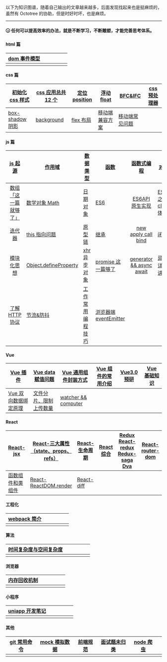 以下为知识图谱，随着自己输出的文章越来越多，后面发现找起来也是挺麻烦的，虽然有 Octotree 的协助，但是时好时坏，也是麻烦。

---

#### 🕟 任何可以提高效率的办法，就是不断学习，不断雕塑，才能完善思考体系。

#### html 篇

| [dom 事件模型](./2019年/10月/事件模型.md) |      |      |      |      |      |
| :---------------------------------------- | :--: | ---: | ---- | ---- | ---- |
|                                           |      |      |      |      |      |

#### css 篇

| [初始化 css 样式](https://gitee.com/juice-ice/technical-article/blob/master/2019%E5%B9%B4/10%E6%9C%88/base.css) | [css 应用总共 12 个](https://gitee.com/juice-ice/technical-article/blob/master/2019%E5%B9%B4/10%E6%9C%88/%E5%85%B6%E4%BB%96%E7%9A%84%E4%B8%80%E4%BA%9Bcss%E5%B1%9E%E6%80%A7.md) | [定位 position](https://gitee.com/juice-ice/technical-article/blob/master/2019%E5%B9%B4/10%E6%9C%88/%E5%AE%9A%E4%BD%8Dposition.md) | [浮动 float](<https://gitee.com/juice-ice/technical-article/blob/master/2019%E5%B9%B4/10%E6%9C%88/%E6%B5%AE%E5%8A%A8(float).md>) | [BFC&IFC](https://gitee.com/juice-ice/technical-article/blob/master/2019%E5%B9%B4/11%E6%9C%88/BFC%26IFC.md) | [css 预处理器](https://gitee.com/juice-ice/technical-article/blob/master/2020%E5%B9%B4/3%E6%9C%88/css%E9%A2%84%E5%A4%84%E7%90%86%E5%99%A8.md) |
| ------------------------------------------------------------ | ------------------------------------------------------------ | ------------------------------------------------------------ | ------------------------------------------------------------ | ------------------------------------------------------------ | ------------------------------------------------------------ |
| [box-shadow 阴影](https://gitee.com/juice-ice/technical-article/blob/master/2020%E5%B9%B4/9%E6%9C%88/box-shadow.md) | [background](https://gitee.com/juice-ice/technical-article/blob/master/2020%E5%B9%B4/9%E6%9C%88/background.md) | [flex 布局](./2020年/9月/flex布局.md)                        | [移动端兼容方案](./2021年4月移动端兼容.md)                   | [移动端常见问题](./面试知识/CSS基础/CSS常见问题.md)          |                                                              |

#### js 篇

|                                 [js 起源](https://gitee.com/juice-ice/technical-article/blob/master/2019%E5%B9%B4/8%E6%9C%88/%E5%9B%9E%E9%A1%BEJS%E5%8E%86%E5%8F%B2.md)                                  | [作用域](https://gitee.com/juice-ice/technical-article/blob/master/2020%E5%B9%B4/8%E6%9C%88/%E9%87%8D%E6%96%B0%E8%AE%A4%E8%AF%86%E4%BD%9C%E7%94%A8%E5%9F%9F.md)                     | [数据类型](https://gitee.com/juice-ice/technical-article/blob/master/2021%E5%B9%B4/1%E6%9C%88/%E6%95%B0%E6%8D%AE%E7%B1%BB%E5%9E%8B.md)                           | [函数](https://gitee.com/juice-ice/technical-article/blob/master/2020%E5%B9%B4/7%E6%9C%88/%E9%87%8D%E6%96%B0%E7%90%86%E8%A7%A3%E5%87%BD%E6%95%B0.md)            |   [函数式编程](https://gitee.com/juice-ice/technical-article/blob/master/2019%E5%B9%B4/11%E6%9C%88/arguments%26%E5%87%BD%E6%95%B0%E5%BC%8F%E7%BC%96%E7%A8%8B.md)    | [对象](https://gitee.com/juice-ice/technical-article/blob/master/2020%E5%B9%B4/7%E6%9C%88/%E9%87%8D%E6%96%B0%E8%AE%A4%E8%AF%86%E5%AF%B9%E8%B1%A1.md)                  |
| :------------------------------------------------------------------------------------------------------------------------------------------------------------------------------------------------------: | ----------------------------------------------------------------------------------------------------------------------------------------------------------------------------------- | ---------------------------------------------------------------------------------------------------------------------------------------------------------------- | --------------------------------------------------------------------------------------------------------------------------------------------------------------- | :-----------------------------------------------------------------------------------------------------------------------------------------------------------------: | --------------------------------------------------------------------------------------------------------------------------------------------------------------------- |
| [数组「这一篇就够了」](https://gitee.com/juice-ice/technical-article/blob/master/2021%E5%B9%B4/2%E6%9C%88/%E6%95%B0%E7%BB%84%E3%80%8C%E8%BF%99%E4%B8%80%E7%AF%87%E5%B0%B1%E5%A4%9F%E4%BA%86%E3%80%8D.md) | [数学对象 Math](https://gitee.com/juice-ice/technical-article/blob/master/2019%E5%B9%B4/11%E6%9C%88/%E6%95%B0%E5%AD%A6%E5%AF%B9%E8%B1%A1.md)                                        | [日期对象](https://gitee.com/juice-ice/technical-article/blob/master/2019%E5%B9%B4/11%E6%9C%88/%E6%97%A5%E6%9C%9F%E5%AF%B9%E8%B1%A1.md)                          | [ES6](https://gitee.com/juice-ice/technical-article/blob/master/2019%E5%B9%B4/10%E6%9C%88/es6.md)                                                               | [ES6API 原生实现](https://gitee.com/juice-ice/technical-article/blob/master/2019%E5%B9%B4/12%E6%9C%88/ES6%E8%AF%AD%E6%B3%95%E5%8E%9F%E7%94%9F%E5%AE%9E%E7%8E%B0.md) | [ES6 之 class 体验](https://gitee.com/juice-ice/technical-article/blob/master/2019%E5%B9%B4/11%E6%9C%88/%E7%B1%BBclass.md)                                            |
|                                       [迭代器](https://gitee.com/juice-ice/technical-article/blob/master/2020%E5%B9%B4/1%E6%9C%88/%E8%BF%AD%E4%BB%A3%E5%99%A8.md)                                        | [this 指向问题](https://gitee.com/juice-ice/technical-article/blob/master/2020%E5%B9%B4/2%E6%9C%88/%E5%8E%9F%E7%94%9F%E5%AE%9E%E7%8E%B0%E6%98%BE%E7%A4%BA%E7%BB%91%E5%AE%9Athis.md) | [原型链](https://gitee.com/juice-ice/technical-article/blob/master/2020%E5%B9%B4/7%E6%9C%88/%E9%87%8D%E6%96%B0%E8%AE%A4%E8%AF%86%E5%8E%9F%E5%9E%8B.md)           | [继承](https://gitee.com/juice-ice/technical-article/blob/master/2021%E5%B9%B4/2%E6%9C%88/%E7%BB%A7%E6%89%BF.md)                                                |      [new apply call bind](https://gitee.com/juice-ice/technical-article/blob/master/2021%E5%B9%B4/2%E6%9C%88/new%E3%80%81apply%E3%80%81call%E3%80%81bind.md)       | [闭包](https://gitee.com/juice-ice/technical-article/blob/master/2021%E5%B9%B4/2%E6%9C%88/%E9%97%AD%E5%8C%85.md)                                                      |
|                        [模块化思想](https://gitee.com/juice-ice/technical-article/blob/master/2019%E5%B9%B4/8%E6%9C%88/%E5%89%8D%E7%AB%AF%E4%B9%8B%E6%A8%A1%E5%9D%97%E5%8C%96.md)                        | [Object.defineProperty](https://gitee.com/juice-ice/technical-article/blob/master/2020%E5%B9%B4/6%E6%9C%88/Object.defineProperty.md)                                                | [xhr 异步对象](https://gitee.com/juice-ice/technical-article/blob/master/2019%E5%B9%B4/11%E6%9C%88/%E5%BC%82%E6%AD%A5%E5%AF%B9%E8%B1%A1XMLHttpRequest.md)        | [promise 这一篇够了](https://gitee.com/juice-ice/technical-article/blob/master/2020%E5%B9%B4/10%E6%9C%88/promise.md)                                            | [generator && async await](https://gitee.com/juice-ice/technical-article/blob/master/2020%E5%B9%B4/11%E6%9C%88/%E7%94%9F%E6%88%90%E5%99%A8%20&%20async%20await.md)  | [异步详细讲解](https://gitee.com/juice-ice/technical-article/blob/master/2019%E5%B9%B4/8%E6%9C%88/%E5%85%B3%E4%BA%8E%E5%BC%82%E6%AD%A5%E7%9A%84%E9%97%AE%E9%A2%98.md) |
|                            [了解 HTTP 协议](https://gitee.com/juice-ice/technical-article/blob/master/2019%E5%B9%B4/12%E6%9C%88/http%E5%8F%91%E5%B1%95%E5%8E%86%E7%A8%8B.md)                             | [节流&防抖](https://gitee.com/juice-ice/technical-article/blob/master/2020%E5%B9%B4/7%E6%9C%88/%E8%8A%82%E6%B5%81%E9%98%B2%E6%8A%96.md)                                             | [工作常用编程技巧](https://gitee.com/juice-ice/technical-article/blob/master/2020%E5%B9%B4/7%E6%9C%88/%E5%B8%B8%E7%94%A8%E7%BC%96%E7%A8%8B%E6%8A%80%E5%B7%A7.md) | [浏览器端 eventEmitter](https://gitee.com/juice-ice/technical-article/blob/master/2021%E5%B9%B4/3%E6%9C%88/%E6%B5%8F%E8%A7%88%E5%99%A8%E7%AB%AFeventEmitter.md) |                                                                                                                                                                     |                                                                                                                                                                       |

#### Vue

| [Vue 插件](https://gitee.com/juice-ice/technical-article/blob/master/2019%E5%B9%B4/11%E6%9C%88/vue%E6%8F%92%E4%BB%B6.md)                                              | [Vue data 赋值问题](https://gitee.com/juice-ice/technical-article/blob/master/2020%E5%B9%B4/1%E6%9C%88/vue%E6%95%B0%E7%BB%84%E8%B5%8B%E5%80%BC%E9%97%AE%E9%A2%98.md)   | [Vue 通用组件封装方式](https://gitee.com/juice-ice/technical-article/blob/master/2020%E5%B9%B4/4%E6%9C%88/Alert)                 | [Vue 组件的常用介绍](https://gitee.com/juice-ice/technical-article/blob/master/2020%E5%B9%B4/4%E6%9C%88/%E7%BB%84%E4%BB%B6.md) | [Vue3.0 预研](https://gitee.com/juice-ice/technical-article/blob/master/2020%E5%B9%B4/5%E6%9C%88/Vue3.0%E9%A2%84%E7%A0%94.md) | [Vue 基础知识](https://gitee.com/juice-ice/technical-article/blob/master/2020%E5%B9%B4/10%E6%9C%88/vue%E9%97%AE%E7%AD%94%E9%A2%98.md) |
| --------------------------------------------------------------------------------------------------------------------------------------------------------------------- | ---------------------------------------------------------------------------------------------------------------------------------------------------------------------- | -------------------------------------------------------------------------------------------------------------------------------- | ------------------------------------------------------------------------------------------------------------------------------ | ----------------------------------------------------------------------------------------------------------------------------- | ------------------------------------------------------------------------------------------------------------------------------------- |
| [Vue 双向数据绑定原理](https://gitee.com/juice-ice/technical-article/blob/master/2020%E5%B9%B4/12%E6%9C%88/%E5%8F%8C%E5%90%91%E6%95%B0%E6%8D%AE%E7%BB%91%E5%AE%9A.md) | [文件分片、限制上传数量](https://gitee.com/juice-ice/technical-article/blob/master/2021%E5%B9%B4/1%E6%9C%88/%E6%96%87%E4%BB%B6%E4%B8%8A%E4%BC%A0%E5%A4%84%E7%90%86.md) | [watcher && computer](https://gitee.com/juice-ice/technical-article/blob/master/2021%E5%B9%B4/1%E6%9C%88/watch%26%26computer.md) |                                                                                                                                |                                                                                                                               |                                                                                                                                       |

#### React

| [**React-jsx**](https://gitee.com/juice-ice/technical-article/blob/master/2021%E5%B9%B4/3%E6%9C%88/react-jsx.md)                                                                   | [React-三大属性（state、props、refs）](https://gitee.com/juice-ice/technical-article/blob/master/2021%E5%B9%B4/3%E6%9C%88/react-%E4%B8%89%E5%A4%A7%E5%B1%9E%E6%80%A7%EF%BC%88state%E3%80%81props%E3%80%81refs%EF%BC%89.md) | [React-生命周期](https://gitee.com/juice-ice/technical-article/blob/master/2021%E5%B9%B4/3%E6%9C%88/react-%E7%94%9F%E5%91%BD%E5%91%A8%E6%9C%9F.md) | [React 综合](https://gitee.com/juice-ice/technical-article/blob/master/2021%E5%B9%B4/3%E6%9C%88/react-%E7%BB%BC%E5%90%88%20%E5%BE%85%E8%A1%A5%E5%85%85.md) | [Redux React-redux Redux-saga Dva](https://gitee.com/juice-ice/technical-article/blob/master/2021%E5%B9%B4/3%E6%9C%88/redux%20react-redux%20react-saga%20dva.md) | [React-router-dom](https://gitee.com/juice-ice/technical-article/blob/master/2021%E5%B9%B4/3%E6%9C%88/react-router.md) |
| ---------------------------------------------------------------------------------------------------------------------------------------------------------------------------------- | -------------------------------------------------------------------------------------------------------------------------------------------------------------------------------------------------------------------------- | -------------------------------------------------------------------------------------------------------------------------------------------------- | ---------------------------------------------------------------------------------------------------------------------------------------------------------- | ---------------------------------------------------------------------------------------------------------------------------------------------------------------- | ---------------------------------------------------------------------------------------------------------------------- |
| [函数组件和类组件](https://gitee.com/juice-ice/technical-article/blob/master/2021%E5%B9%B4/3%E6%9C%88/%E7%B1%BB%E7%BB%84%E4%BB%B6%E4%B8%8E%E5%87%BD%E6%95%B0%E7%BB%84%E4%BB%B6.md) | [React-ReactDOM.render](https://gitee.com/juice-ice/technical-article/blob/master/2021%E5%B9%B4/3%E6%9C%88/react-ReactDOM.render%20%E6%9C%AA%E5%AE%8C%E6%88%90.md)                                                         | [React-diff](https://gitee.com/juice-ice/technical-article/blob/master/2021%E5%B9%B4/3%E6%9C%88/react-diff%20%E6%9C%AA%E5%AE%8C%E6%88%90.md)       |                                                                                                                                                            |                                                                                                                                                                  |                                                                                                                        |

#### 工程化

| [webpack 简介](https://gitee.com/juice-ice/technical-article/blob/master/2019%E5%B9%B4/8%E6%9C%88/webpack%E4%BB%8E0%E5%88%B01.md) |     |     |     |     |     |
| --------------------------------------------------------------------------------------------------------------------------------- | --- | --- | --- | --- | --- |
|                                                                                                                                   |     |     |     |     |     |

#### 算法

| [时间复杂度与空间复杂度](https://gitee.com/juice-ice/technical-article/blob/master/2021%E5%B9%B4/2%E6%9C%88/%E6%97%B6%E9%97%B4%E5%A4%8D%E6%9D%82%E5%BA%A6%E4%B8%8E%E7%A9%BA%E9%97%B4%E5%A4%8D%E6%9D%82%E5%BA%A6.md) |     |     |     |     |     |
| ------------------------------------------------------------------------------------------------------------------------------------------------------------------------------------------------------------------- | --- | --- | --- | --- | --- |
|                                                                                                                                                                                                                     |     |     |     |     |     |

#### 浏览器

| [内存回收机制](https://gitee.com/juice-ice/technical-article/blob/master/2021%E5%B9%B4/3%E6%9C%88/Chrome%E5%86%85%E5%AD%98%E5%9B%9E%E6%94%B6%E6%9C%BA%E5%88%B6.md) |     |     |     |     |     |
| ------------------------------------------------------------------------------------------------------------------------------------------------------------------ | --- | --- | --- | --- | --- |
|                                                                                                                                                                    |     |     |     |     |     |

#### 小程序

| [uniapp 开发笔记](https://gitee.com/juice-ice/technical-article/blob/master/2021%E5%B9%B4/1%E6%9C%88/uniapp%E7%AC%94%E8%AE%B0.md) |     |     |     |     |     |
| --------------------------------------------------------------------------------------------------------------------------------- | --- | --- | --- | --- | --- |
|                                                                                                                                   |     |     |     |     |     |

#### 其他

| [git 常用命令](https://gitee.com/juice-ice/technical-article/blob/master/2020%E5%B9%B4/4%E6%9C%88/Git%E5%B8%B8%E7%94%A8%E6%93%8D%E4%BD%9C.md) | [mock 模拟数据](<https://gitee.com/juice-ice/technical-article/blob/master/2020%E5%B9%B4/5%E6%9C%88/Mock(%E6%A8%A1%E6%8B%9F%E6%95%B0%E6%8D%AE).md>) | [前端规范](https://gitee.com/juice-ice/technical-article/blob/master/2020%E5%B9%B4/5%E6%9C%88/%E5%89%8D%E7%AB%AF%E8%A7%84%E8%8C%83.md) | [面试题未归类](https://gitee.com/juice-ice/technical-article/blob/master/2020%E5%B9%B4/7%E6%9C%88/%E9%9D%A2%E8%AF%95%E9%A2%98.md) | [node 爬虫](https://gitee.com/juice-ice/technical-article/tree/master/2020%E5%B9%B4/8%E6%9C%88/nodeScrapy) |     |
| --------------------------------------------------------------------------------------------------------------------------------------------- | --------------------------------------------------------------------------------------------------------------------------------------------------- | -------------------------------------------------------------------------------------------------------------------------------------- | --------------------------------------------------------------------------------------------------------------------------------- | ---------------------------------------------------------------------------------------------------------- | --- |
|                                                                                                                                               |                                                                                                                                                     |                                                                                                                                        |                                                                                                                                   |                                                                                                            |     |
